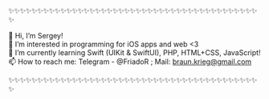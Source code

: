 ✨✨✨✨✨✨✨✨✨✨✨✨✨✨✨✨✨✨✨✨✨✨✨✨✨✨✨✨✨✨✨✨✨✨✨✨✨✨✨✨✨✨✨✨
  
👋 Hi, I’m Sergey!                       
👀 I’m interested in programming for iOS apps and web <3           
🌱 I’m currently learning Swift (UIKit & SwiftUI), PHP, HTML+CSS, JavaScript!   
📫 How to reach me: Telegram - @FriadoR ; Mail: braun.krieg@gmail.com      

✨✨✨✨✨✨✨✨✨✨✨✨✨✨✨✨✨✨✨✨✨✨✨✨✨✨✨✨✨✨✨✨✨✨✨✨✨✨✨✨✨✨✨✨
